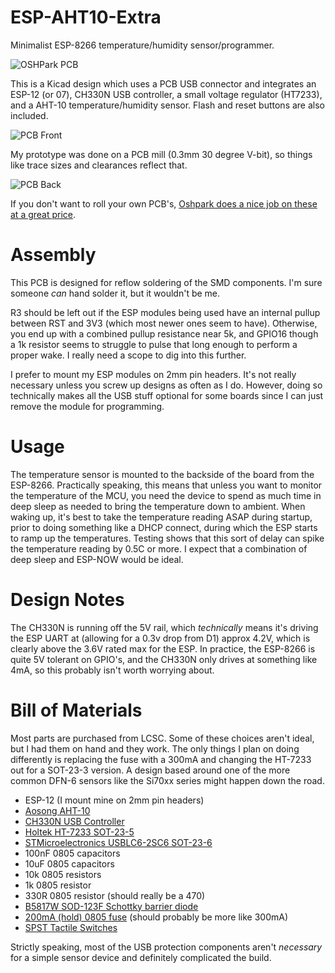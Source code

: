 # ESP-AHT10-Extra

Minimalist ESP-8266 temperature/humidity sensor/programmer.

![OSHPark PCB](https://github.com/c-/ESP-AHT10-Extra/blob/master/Images/oshpark.jpg)

This is a Kicad design which uses a PCB USB connector and integrates an ESP-12 (or 07),
CH330N USB controller, a small voltage regulator (HT7233), and a AHT-10
temperature/humidity sensor. Flash and reset buttons are also included.

![PCB Front](https://github.com/c-/ESP-AHT10-Extra/blob/master/Images/front.jpg)

My prototype was done on a PCB mill (0.3mm 30 degree V-bit), so things like trace sizes
and clearances reflect that.

![PCB Back](https://github.com/c-/ESP-AHT10-Extra/blob/master/Images/back.jpg)

If you don't want to roll your own PCB's, [Oshpark does a nice job on these
at a great price](https://oshpark.com/shared_projects/cgQTgHM4).

# Assembly

This PCB is designed for reflow soldering of the SMD components. I'm sure
someone *can* hand solder it, but it wouldn't be me.

R3 should be left out if the ESP modules being used have an
internal pullup between RST and 3V3 (which most newer ones seem to
have). Otherwise, you end up with a combined pullup resistance near 5k,
and GPIO16 though a 1k resistor seems to struggle to pulse that long
enough to perform a proper wake. I really need a scope to dig into this
further.

I prefer to mount my ESP modules on 2mm pin headers. It's not really
necessary unless you screw up designs as often as I do. However, doing so
technically makes all the USB stuff optional for some boards since I can
just remove the module for programming.

# Usage

The temperature sensor is mounted to the backside of the board from the
ESP-8266. Practically speaking, this means that unless you want to monitor
the temperature of the MCU, you need the device to spend as much time in
deep sleep as needed to bring the temperature down to ambient. When waking
up, it's best to take the temperature reading ASAP during startup,
prior to doing something like a DHCP connect, during which the
ESP starts to ramp up the temperatures. Testing shows that this sort of
delay can spike the temperature reading by 0.5C or more. I expect that
a combination of deep sleep and ESP-NOW would be ideal.

# Design Notes

The CH330N is running off the 5V rail, which *technically* means it's
driving the ESP UART at (allowing for a 0.3v drop from D1) approx 4.2V,
which is clearly above the 3.6V rated max for the ESP. In practice, the
ESP-8266 is quite 5V tolerant on GPIO's, and the CH330N only drives at
something like 4mA, so this probably isn't worth worrying about.

# Bill of Materials

Most parts are purchased from LCSC. Some of these choices aren't ideal,
but I had them on hand and they work.  The only things I plan on doing
differently is replacing the fuse with a 300mA and changing the HT-7233
out for a SOT-23-3 version. A design based around one of the more common
DFN-6 sensors like the Si70xx series might happen down the road.

* ESP-12 (I mount mine on 2mm pin headers)
* [Aosong AHT-10](https://lcsc.com/product-detail/Temperature-Humidity-Sensors_Aosong-Guangzhou-Elec-AHT10_C368909.html)
* [CH330N USB Controller](https://lcsc.com/product-detail/USB-ICs_Jiangsu-Qin-Heng-CH330N_C108996.html)
* [Holtek HT-7233 SOT-23-5](https://lcsc.com/product-detail/Low-Dropout-Regulators-LDO_HT7233_C77938.html)
* [STMicroelectronics USBLC6-2SC6 SOT-23-6](https://lcsc.com/product-detail/Diodes-ESD_STMicroelectronics_USBLC6-2SC6_USBLC6-2SC6_C7519.html)
* 100nF 0805 capacitors
* 10uF 0805 capacitors
* 10k 0805 resistors
* 1k 0805 resistor
* 330R 0805 resistor (should really be a 470)
* [B5817W SOD-123F Schottky barrier diode](https://lcsc.com/product-detail/Schottky-Barrier-Diodes-SBD_Shikues-B5817WL_C122853.html)
* [200mA (hold) 0805 fuse](https://lcsc.com/product-detail/PTC-Resettable-Fuses_BOURNS-MF-PSMF020X-2_C89657.html) (should probably be more like 300mA)
* [SPST Tactile Switches](https://lcsc.com/product-detail/Tactile-Switches_HYP-Hongyuan-Precision-1TS002A-2300-5000_C318817.html)

Strictly speaking, most of the USB protection components aren't
*necessary* for a simple sensor device and definitely complicated
the build.
